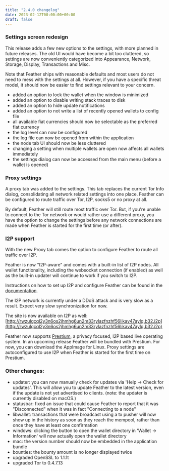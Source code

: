```yaml
---
title: "2.4.0 changelog"
date: 2023-02-12T00:00:00+00:00
draft: false
---
```


### Settings screen redesign

This release adds a few new options to the settings, with more planned in future releases. The old UI would have become a bit too cluttered, so settings are now conveniently categorized into Appearance, Network, Storage, Display, Transactions and Misc.

Note that Feather ships with reasonable defaults and most users do not need to mess with the settings at all. However, if you have a specific threat model, it should now be easier to find settings relevant to your concern.

- added an option to lock the wallet when the window is minimized
- added an option to disable writing stack traces to disk
- added an option to hide update notifications
- added an option to not write a list of recently opened wallets to config file
- all available fiat currencies should now be selectable as the preferred fiat currency
- the log level can now be configured
- the log file can now be opened from within the application
- the node tab UI should now be less cluttered
- changing a setting when multiple wallets are open now affects all wallets immediately
- the settings dialog can now be accessed from the main menu (before a wallet is opened)

### Proxy settings

A proxy tab was added to the settings. This tab replaces the current Tor Info dialog, consolidating all network related settings into one place.
Feather can be configured to route traffic over Tor, I2P, socks5 or no proxy at all.

By default, Feather will still route most traffic over Tor. But, if you're unable to connect to the Tor network or would rather use a different proxy, you have the option to change the settings before any network connections are made when Feather is started for the first time (or after).

### I2P support

With the new Proxy tab comes the option to configure Feather to route all traffic over I2P.

Feather is now "I2P-aware" and comes with a built-in list of I2P nodes. All wallet functionality, including the websocket connection (if enabled) as well as the built-in updater will continue to work if you switch to I2P.

Instructions on how to set up I2P and configure Feather can be found in the [documentation](https://docs.featherwallet.org/guides/i2p-support).

The I2P network is currently under a DDoS attack and is very slow as a result. Expect very slow synchronization for now.

The site is now available on I2P as well: [http://rwzulgcql2y3n6os2jhmhg6un2m33rylazfnzhf56likav47aylq.b32.i2p](http://rwzulgcql2y3n6os2jhmhg6un2m33rylazfnzhf56likav47aylq.b32.i2p)

Feather now supports [Prestium](https://old.reddit.com/r/Prestium/), a privacy focused, I2P based live operating system. In an upcoming release Feather will be bundled with Prestium. For now, you can download the AppImage for Linux. Proxy settings are autoconfigured to use I2P when Feather is started for the first time on Prestium.

### Other changes:

- updater: you can now manually check for updates via 'Help -> Check for updates'. This will allow you to update Feather to the latest version, even if the update is not yet advertised to clients. (note: the updater is currently disabled on macOS.)
- statusbar: fixed an issue that could cause Feather to report that it was "Disconnected" when it was in fact "Connecting to a node"
- libwallet: transactions that were broadcast using a tx pusher will now show up in the history as soon as they reach the mempool, rather than once they have at least one confirmation
- windows: clicking the button to open the wallet directory in 'Wallet -> Information' will now actually open the wallet directory
- mac: the version number should now be embedded in the application bundle
- bounties: the bounty amount is no longer displayed twice
- upgraded OpenSSL to 1.1.1t
- upgraded Tor to 0.4.7.13

